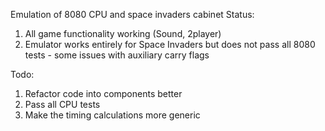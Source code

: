Emulation of 8080 CPU and space invaders cabinet
Status:
1. All game functionality working (Sound, 2player)
2. Emulator works entirely for Space Invaders but does not pass all 8080 tests - some issues with auxiliary carry flags

Todo:
1. Refactor code into components better
2. Pass all CPU tests
3. Make the timing calculations more generic